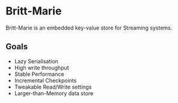 # Britt-Marie

Britt-Marie is an embedded key-value store for Streaming systems.


## Goals

*   Lazy Serialisation
*   High write throughput
*   Stable Performance
*   Incremental Checkpoints
*   Tweakable Read/Write settings
*   Larger-than-Memory data store
